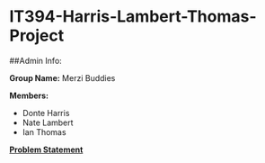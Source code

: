# IT394-Harris-Lambert-Thomas-Project

##Admin Info:

**Group Name:**
Merzi Buddies

**Members:**
* Donte Harris
* Nate Lambert 
* Ian Thomas 

**[Problem Statement](problem.md)**

